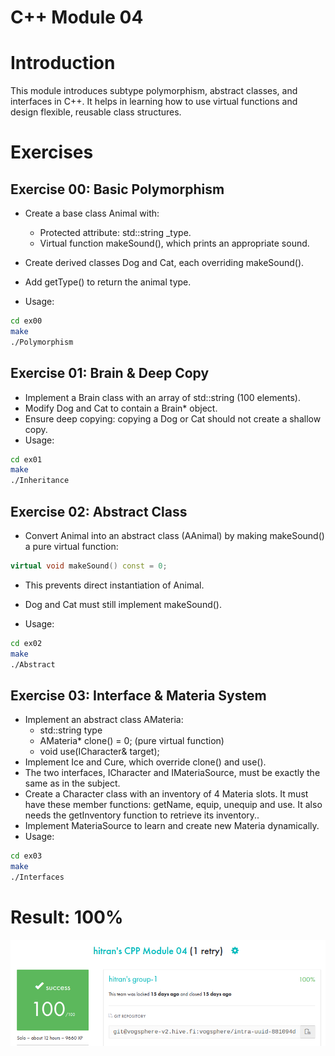 # C++ Module 04
# Introduction
This module introduces subtype polymorphism, abstract classes, and interfaces in C++. It helps in learning how to use virtual functions and design flexible, reusable class structures.
# Exercises
## Exercise 00: Basic Polymorphism
- Create a base class Animal with:
    - Protected attribute: std::string _type.
    - Virtual function makeSound(), which prints an appropriate sound.
- Create derived classes Dog and Cat, each overriding makeSound().
- Add getType() to return the animal type.

- Usage:
```bash
cd ex00
make
./Polymorphism
```
## Exercise 01: Brain & Deep Copy
- Implement a Brain class with an array of std::string (100 elements).
- Modify Dog and Cat to contain a Brain* object.
- Ensure deep copying: copying a Dog or Cat should not create a shallow copy.
- Usage:
```bash
cd ex01
make
./Inheritance
```

## Exercise 02: Abstract Class
- Convert Animal into an abstract class (AAnimal) by making makeSound() a pure virtual function:
```cpp
virtual void makeSound() const = 0;
```
- This prevents direct instantiation of Animal.
- Dog and Cat must still implement makeSound().

- Usage:
```bash
cd ex02
make
./Abstract
```

## Exercise 03: Interface & Materia System
- Implement an abstract class AMateria:
    - std::string type
    - AMateria* clone() = 0; (pure virtual function)
    - void use(ICharacter& target);
- Implement Ice and Cure, which override clone() and use().
- The two interfaces, ICharacter and IMateriaSource, must be exactly the same as in the subject.
- Create a Character class with an inventory of 4 Materia slots. It must have these member functions: getName, equip, unequip and use. It also needs the getInventory function to retrieve its inventory..
- Implement MateriaSource to learn and create new Materia dynamically.
- Usage:
```bash
cd ex03
make
./Interfaces
```

# Result: 100%

![Result](https://github.com/tranhieutrung/CPP/blob/main/CPP04/CPP04_result.png)
